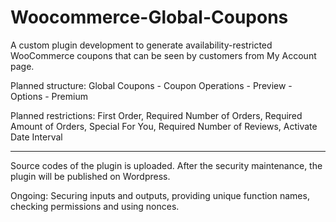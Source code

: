 # Woocommerce-Global-Coupons

A custom plugin development to generate availability-restricted WooCommerce coupons that can be seen by customers from My Account page.

Planned structure: Global Coupons - Coupon Operations - Preview - Options - Premium

Planned restrictions: First Order, Required Number of Orders, Required Amount of Orders, Special For You, Required Number of Reviews, Activate Date Interval

-----
Source codes of the plugin is uploaded. After the security maintenance, the plugin will be published on Wordpress.

Ongoing: Securing inputs and outputs, providing unique function names, checking permissions and using nonces.

